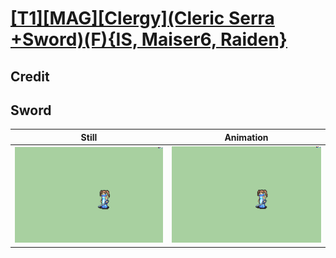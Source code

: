 # [\[T1\]\[MAG\]\[Clergy\]\(Cleric Serra +Sword\)\(F\){IS, Maiser6, Raiden}](../)

## Credit


	
## Sword

| Still | Animation |
| :---: | :-------: |
| ![Sword still](./Sword_000.png) | ![Sword animation](./Sword.gif) |
